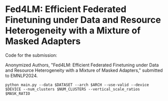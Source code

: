 # Fed4LM: Efficient Federated Finetuning under Data and Resource Heterogeneity with a Mixture of Masked Adapters

Code for the submission:

Anonymized Authors, "Fed4LM: Efficient Federated Finetuning under Data and Resource Heterogeneity with a Mixture of Masked Adapters," submitted to EMNLP2024.

`python main.py --data $DATASET --arch $ARCH --use-valid --device $DEVICE --num_clusters $NUM_CLUSTERS --vertical_scale_ratios $MASK_RATIO` 